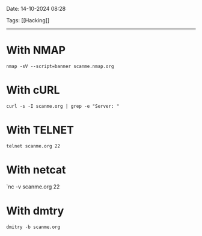 Date: 14-10-2024 08:28

Tags: [[Hacking]]

---

# With NMAP
`nmap -sV --script=banner scanme.nmap.org`

# With cURL
`curl -s -I scanme.org | grep -e "Server: "`

# With TELNET
`telnet scanme.org 22`

# With netcat
`nc -v scanme.org 22

# With dmtry
`dmitry -b scanme.org`